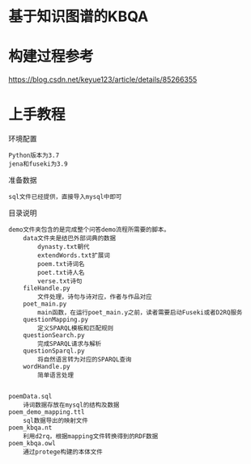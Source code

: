 # 基于知识图谱的KBQA

# 构建过程参考
https://blog.csdn.net/keyue123/article/details/85266355


# 上手教程

环境配置
    
    Python版本为3.7
    jena和fuseki为3.9

准备数据
    
    sql文件已经提供，直接导入mysql中即可

目录说明
    
    demo文件夹包含的是完成整个问答demo流程所需要的脚本。
        data文件夹是结巴外部词典的数据
            dynasty.txt朝代
            extendWords.txt扩展词
            poem.txt诗词名
            poet.txt诗人名
            verse.txt诗句
        fileHandle.py
            文件处理，诗句与诗对应，作者与作品对应
        poet_main.py
            main函数，在运行poet_main.y之前，读者需要启动Fuseki或者D2RQ服务
        questionMapping.py
            定义SPARQL模板和匹配规则
        questionSearch.py
            完成SPARQL请求与解析
        questionSparql.py
            将自然语言转为对应的SPARQL查询
        wordHandle.py
            简单语言处理
            
    
    poemData.sql
        诗词数据存放在mysql的结构及数据
    poem_demo_mapping.ttl
        sql数据导出的映射文件
    poem_kbqa.nt
        利用d2rq，根据mapping文件转换得到的RDF数据
    poem_kbqa.owl
        通过protege构建的本体文件

